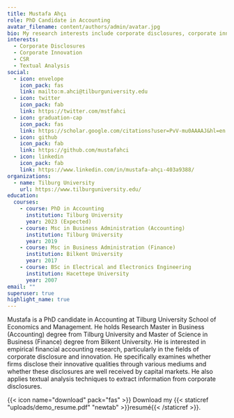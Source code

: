 ```yaml
---
title: Mustafa Ahçı
role: PhD Candidate in Accounting
avatar_filename: content/authors/admin/avatar.jpg
bio: My research interests include corporate disclosures, corporate innovation.
interests:
  - Corporate Disclosures
  - Corporate Innovation
  - CSR
  - Textual Analysis
social:
  - icon: envelope
    icon_pack: fas
    link: mailto:m.ahci@tilburguniversity.edu
  - icon: twitter
    icon_pack: fab
    link: https://twitter.com/mstfahci
  - icon: graduation-cap
    icon_pack: fas
    link: https://scholar.google.com/citations?user=PvV-mu0AAAAJ&hl=en
  - icon: github
    icon_pack: fab
    link: https://github.com/mustafahci
  - icon: linkedin
    icon_pack: fab
    link: https://www.linkedin.com/in/mustafa-ahçı-403a9388/
organizations:
  - name: Tilburg University
    url: https://www.tilburguniversity.edu/
education:
  courses:
    - course: PhD in Accounting
      institution: Tilburg University
      year: 2023 (Expected)
    - course: Msc in Business Administration (Accounting)
      institution: Tilburg University
      year: 2019
    - course: Msc in Business Administration (Finance)
      institution: Bilkent University
      year: 2017
    - course: BSc in Electrical and Electronics Engineering
      institution: Hacettepe University
      year: 2007
email: ""
superuser: true
highlight_name: true
---
```


Mustafa is a PhD candidate in Accounting at Tilburg University School of Economics and Management.  He holds Research Master in Business (Accounting) degree from Tilburg University and Master of Science in Business (Finance) degree from Bilkent University.  He is interested in empirical financial accounting research, particularly in the fields of corporate disclosure and innovation. He specifically examines whether firms disclose their innovative qualities through various mediums and whether these disclosures are well received by capital markets. He also applies textual analysis techniques to extract information from corporate disclosures.  


{{< icon name="download" pack="fas" >}} Download my {{< staticref "uploads/demo_resume.pdf" "newtab" >}}resumé{{< /staticref >}}.
